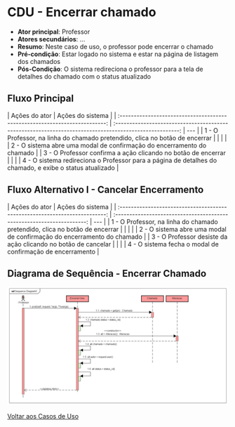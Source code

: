 # CDU - Encerrar chamado

-   **Ator principal**: Professor
-   **Atores secundários**: ...
-   **Resumo**: Neste caso de uso, o professor pode encerrar o chamado
-   **Pré-condição**: Estar logado no sistema e estar na página de listagem dos chamados
-   **Pós-Condição**: O sistema redireciona o professor para a tela de detalhes do chamado com o status atualizado

## Fluxo Principal

|                                Ações do ator                                |                                            Ações do sistema                                             |
| :-------------------------------------------------------------------------: | :-----------------------------------------------------------------------------------------------------: | --- |
| 1 - O Professor, na linha do chamado pretendido, clica no botão de encerrar |                                                                                                         |     |
|                                                                             |                 2 - O sistema abre uma modal de confirmação do encerramento do chamado                  |
|        3 - O Professor confirma a ação clicando no botão de encerrar        |                                                                                                         |
|                                                                             | 4 - O sistema redireciona o Professor para a página de detalhes do chamado, e exibe o status atualizado |

## Fluxo Alternativo I - Cancelar Encerramento

|                                Ações do ator                                |                            Ações do sistema                            |
| :-------------------------------------------------------------------------: | :--------------------------------------------------------------------: | --- |
| 1 - O Professor, na linha do chamado pretendido, clica no botão de encerrar |                                                                        |     |
|                                                                             | 2 - O sistema abre uma modal de confirmação do encerramento do chamado |
|        3 - O Professor desiste da ação clicando no botão de cancelar        |                                                                        |
|                                                                             |       4 - O sistema fecha o modal de confirmação de encerramento       |

## Diagrama de Sequência - Encerrar Chamado

![diagrama de sequência encerrar chamado](img/encerrar_seq.png "Diagrama sequência - Encerrar Chamado")

[Voltar aos Casos de Uso](../cdu.md)
